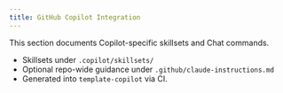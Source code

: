```yaml
---
title: GitHub Copilot Integration
---
```


This section documents Copilot-specific skillsets and Chat commands.

- Skillsets under `.copilot/skillsets/`
- Optional repo-wide guidance under `.github/claude-instructions.md`
- Generated into `template-copilot` via CI.
